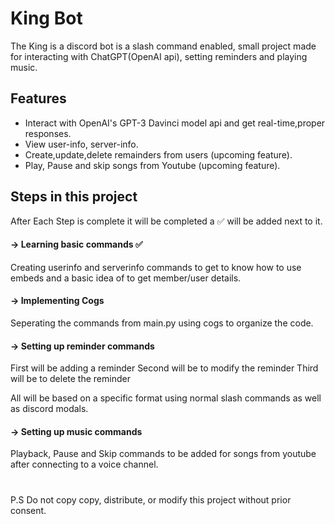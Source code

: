 
# King Bot

The King is a discord bot is a slash command enabled, small project made for interacting with ChatGPT(OpenAI api), setting reminders and playing music.



## Features

- Interact with OpenAI's GPT-3  Davinci model api and get real-time,proper responses.
- View user-info, server-info.
- Create,update,delete remainders from users (upcoming feature).
- Play, Pause and skip songs from Youtube (upcoming feature).


## Steps in this project

After Each Step is complete it will be completed a ✅ will be added next to it.

#### -> Learning basic commands ✅

Creating userinfo and serverinfo commands to get to know how to use embeds and a basic idea of to get member/user details.

#### -> Implementing Cogs 

Seperating the commands from main.py using cogs to organize the code.

#### -> Setting up reminder commands

First will be adding a reminder
Second will be to modify the reminder
Third will be to delete the reminder

All will be based on a specific format using normal slash commands as well as discord modals.

#### -> Setting up music commands

Playback, Pause and Skip commands to be added for songs from youtube after connecting to a voice channel.

#
#
#

P.S Do not copy  copy, distribute, or modify this project without prior consent.

